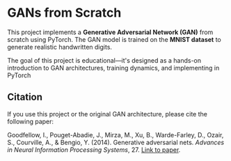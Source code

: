 # GANs from Scratch

This project implements a **Generative Adversarial Network (GAN)** from scratch using PyTorch. The GAN model is trained on the **MNIST dataset** to generate realistic handwritten digits.

The goal of this project is educational—it's designed as a hands-on introduction to GAN architectures, training dynamics, and implementing in PyTorch

## Citation

If you use this project or the original GAN architecture, please cite the following paper:

Goodfellow, I., Pouget-Abadie, J., Mirza, M., Xu, B., Warde-Farley, D., Ozair, S., Courville, A., & Bengio, Y. (2014). Generative adversarial nets. *Advances in Neural Information Processing Systems*, 27. [Link to paper](https://arxiv.org/pdf/1406.2661.pdf).




